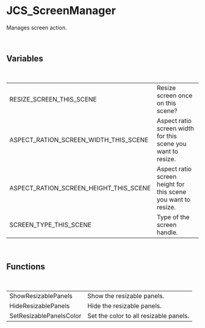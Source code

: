 <div id="content-header">
  <h1>JCS_ScreenManager</h1>
</div>

<p>
  Manages screen action.
</p>


<br/>
<h2>Variables</h2>
<br/>

<table>
  <tr>
    <td>RESIZE_SCREEN_THIS_SCENE</td>
    <td>Resize screen once on this scene?</td>
  </tr>
  <tr>
    <td>ASPECT_RATION_SCREEN_WIDTH_THIS_SCENE</td>
    <td>Aspect ratio screen width for this scene you want to resize.</td>
  </tr>
  <tr>
    <td>ASPECT_RATION_SCREEN_HEIGHT_THIS_SCENE</td>
    <td>Aspect ratio screen height for this scene you want to resize.</td>
  </tr>
  <tr>
    <td>SCREEN_TYPE_THIS_SCENE</td>
    <td>Type of the screen handle.</td>
  </tr>
</table>


<br/>
<h2>Functions</h2>
<br/>

<table>
  <tr>
    <td>ShowResizablePanels</td>
    <td>Show the resizable panels.</td>
  </tr>
  <tr>
    <td>HideResizablePanels</td>
    <td>Hide the resizable panels.</td>
  </tr>
  <tr>
    <td>SetResizablePanelsColor</td>
    <td>Set the color to all resizable panels.</td>
  </tr>
</table>
